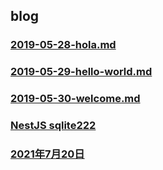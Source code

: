 ## blog

### [2019-05-28-hola.md](2019-05-28-hola.md)

### [2019-05-29-hello-world.md](2019-05-29-hello-world.md)

### [2019-05-30-welcome.md](2019-05-30-welcome.md)

### [NestJS sqlite222](blog/2021-7-19-nest-js-sqlite222__af76cdff-c7bc-4ef8-8ca7-766542cc58b7.md)

### [2021年7月20日](blog/2021-7-21-2021-7-20__fc9df5f8-80fd-468a-95da-b3aa90ed747d.md)

